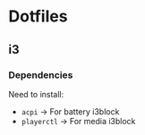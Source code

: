 # Dotfiles

## i3

### Dependencies

Need to install:
 - `acpi` -> For battery i3block
 - `playerctl` -> For media i3block
